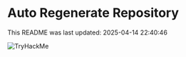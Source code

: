 # Auto Regenerate Repository

This README was last updated: 2025-04-14 22:40:46

 ![TryHackMe](https://tryhackme.com/badge/533634)
